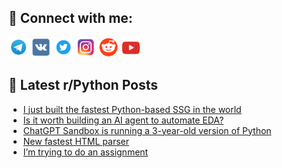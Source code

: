 ## 🔎 Connect with me:
[<img src="https://github.com/bullbesh/bullbesh/blob/main/images/Telegram.png" width="32" height="32" />](https://t.me/bullbesh)
[<img src="https://github.com/bullbesh/bullbesh/blob/main/images/VK.png" width="32" height="32" />](https://vk.com/bullbesh)
[<img src="https://github.com/bullbesh/bullbesh/blob/main/images/Twitter.png" width="32" height="32" />](https://twitter.com/bullbesh1)
[<img src="https://github.com/bullbesh/bullbesh/blob/main/images/Instagram.png" width="32" height="32" />](https://www.instagram.com/bullbesh)
[<img src="https://github.com/bullbesh/bullbesh/blob/main/images/Reddit.png" width="32" height="32" />](https://www.reddit.com/user/bullbesh)
[<img src="https://github.com/bullbesh/bullbesh/blob/main/images/YouTube.png" width="32" height="32" />](https://www.youtube.com/channel/UCtfjRs6uzgq5mfm8S06WTcg)

## 📕 Latest r/Python Posts
<!-- BLOG-POST-LIST:START -->
- [I just built the fastest Python-based SSG in the world](https://www.reddit.com/r/Python/comments/1lgerm1/i_just_built_the_fastest_pythonbased_ssg_in_the/)
- [Is it worth building an AI agent to automate EDA?](https://www.reddit.com/r/Python/comments/1lgd00e/is_it_worth_building_an_ai_agent_to_automate_eda/)
- [ChatGPT Sandbox is running a 3-year-old version of Python](https://www.reddit.com/r/Python/comments/1lgbj34/chatgpt_sandbox_is_running_a_3yearold_version_of/)
- [New fastest HTML parser](https://www.reddit.com/r/Python/comments/1lganqg/new_fastest_html_parser/)
- [I’m trying to do an assignment](https://www.reddit.com/r/Python/comments/1lg82y2/im_trying_to_do_an_assignment/)
<!-- BLOG-POST-LIST:END -->
